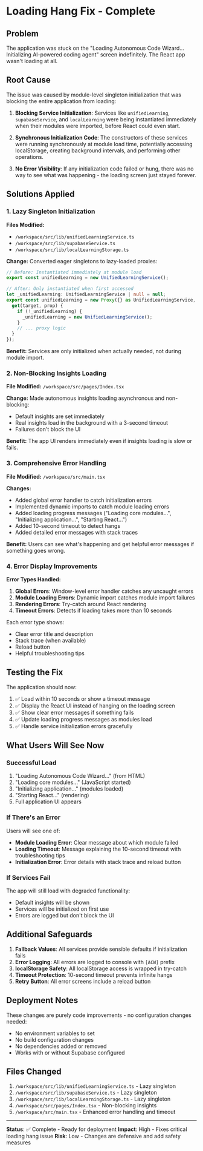 # Loading Hang Fix - Complete

## Problem
The application was stuck on the "Loading Autonomous Code Wizard... Initializing AI-powered coding agent" screen indefinitely. The React app wasn't loading at all.

## Root Cause
The issue was caused by module-level singleton initialization that was blocking the entire application from loading:

1. **Blocking Service Initialization**: Services like `unifiedLearning`, `supabaseService`, and `localLearning` were being instantiated immediately when their modules were imported, before React could even start.

2. **Synchronous Initialization Code**: The constructors of these services were running synchronously at module load time, potentially accessing localStorage, creating background intervals, and performing other operations.

3. **No Error Visibility**: If any initialization code failed or hung, there was no way to see what was happening - the loading screen just stayed forever.

## Solutions Applied

### 1. Lazy Singleton Initialization
**Files Modified:**
- `/workspace/src/lib/unifiedLearningService.ts`
- `/workspace/src/lib/supabaseService.ts`
- `/workspace/src/lib/localLearningStorage.ts`

**Change:** Converted eager singletons to lazy-loaded proxies:
```typescript
// Before: Instantiated immediately at module load
export const unifiedLearning = new UnifiedLearningService();

// After: Only instantiated when first accessed
let _unifiedLearning: UnifiedLearningService | null = null;
export const unifiedLearning = new Proxy({} as UnifiedLearningService, {
  get(target, prop) {
    if (!_unifiedLearning) {
      _unifiedLearning = new UnifiedLearningService();
    }
    // ... proxy logic
  }
});
```

**Benefit:** Services are only initialized when actually needed, not during module import.

### 2. Non-Blocking Insights Loading
**File Modified:** `/workspace/src/pages/Index.tsx`

**Change:** Made autonomous insights loading asynchronous and non-blocking:
- Default insights are set immediately
- Real insights load in the background with a 3-second timeout
- Failures don't block the UI

**Benefit:** The app UI renders immediately even if insights loading is slow or fails.

### 3. Comprehensive Error Handling
**File Modified:** `/workspace/src/main.tsx`

**Changes:**
- Added global error handler to catch initialization errors
- Implemented dynamic imports to catch module loading errors
- Added loading progress messages ("Loading core modules...", "Initializing application...", "Starting React...")
- Added 10-second timeout to detect hangs
- Added detailed error messages with stack traces

**Benefit:** Users can see what's happening and get helpful error messages if something goes wrong.

### 4. Error Display Improvements
**Error Types Handled:**
1. **Global Errors**: Window-level error handler catches any uncaught errors
2. **Module Loading Errors**: Dynamic import catches module import failures
3. **Rendering Errors**: Try-catch around React rendering
4. **Timeout Errors**: Detects if loading takes more than 10 seconds

Each error type shows:
- Clear error title and description
- Stack trace (when available)
- Reload button
- Helpful troubleshooting tips

## Testing the Fix

The application should now:
1. ✅ Load within 10 seconds or show a timeout message
2. ✅ Display the React UI instead of hanging on the loading screen
3. ✅ Show clear error messages if something fails
4. ✅ Update loading progress messages as modules load
5. ✅ Handle service initialization errors gracefully

## What Users Will See Now

### Successful Load
1. "Loading Autonomous Code Wizard..." (from HTML)
2. "Loading core modules..." (JavaScript started)
3. "Initializing application..." (modules loaded)
4. "Starting React..." (rendering)
5. Full application UI appears

### If There's an Error
Users will see one of:
- **Module Loading Error**: Clear message about which module failed
- **Loading Timeout**: Message explaining the 10-second timeout with troubleshooting tips
- **Initialization Error**: Error details with stack trace and reload button

### If Services Fail
The app will still load with degraded functionality:
- Default insights will be shown
- Services will be initialized on first use
- Errors are logged but don't block the UI

## Additional Safeguards

1. **Fallback Values**: All services provide sensible defaults if initialization fails
2. **Error Logging**: All errors are logged to console with `[ACW]` prefix
3. **localStorage Safety**: All localStorage access is wrapped in try-catch
4. **Timeout Protection**: 10-second timeout prevents infinite hangs
5. **Retry Button**: All error screens include a reload button

## Deployment Notes

These changes are purely code improvements - no configuration changes needed:
- No environment variables to set
- No build configuration changes
- No dependencies added or removed
- Works with or without Supabase configured

## Files Changed

1. `/workspace/src/lib/unifiedLearningService.ts` - Lazy singleton
2. `/workspace/src/lib/supabaseService.ts` - Lazy singleton
3. `/workspace/src/lib/localLearningStorage.ts` - Lazy singleton
4. `/workspace/src/pages/Index.tsx` - Non-blocking insights
5. `/workspace/src/main.tsx` - Enhanced error handling and timeout

---

**Status**: ✅ Complete - Ready for deployment
**Impact**: High - Fixes critical loading hang issue
**Risk**: Low - Changes are defensive and add safety measures
